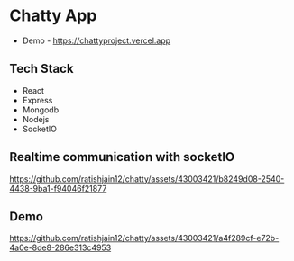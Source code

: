 # Chatty App
- Demo - https://chattyproject.vercel.app
## Tech Stack 
- React
- Express
- Mongodb
- Nodejs
- SocketIO

## Realtime communication with socketIO
https://github.com/ratishjain12/chatty/assets/43003421/b8249d08-2540-4438-9ba1-f94046f21877


## Demo 
https://github.com/ratishjain12/chatty/assets/43003421/a4f289cf-e72b-4a0e-8de8-286e313c4953

